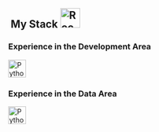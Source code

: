 ## &nbsp;My Stack <img src="https://raw.githubusercontent.com/Tarikul-Islam-Anik/Animated-Fluent-Emojis/master/Emojis/Travel%20and%20places/Rocket.png" alt="Rocket" width="40" height="40" />

<div>
  <h3>Experience in the Development Area</h3>
  <img height="36rem" src="https://skillicons.dev/icons?i=html,css,typescript,react,mysql" 
       title="Python, Java, JavaScript, Typescript, Angular, Vue, C# and SQL."/>
</div>

<div>
  <h3>Experience in the Data Area</h3>
  <img height="36rem" src="https://skillicons.dev/icons?i=html,css,typescript,react,mysql" 
       title="Python, Java, JavaScript, Typescript, Angular, Vue, C# and SQL."/>
</div>

